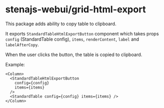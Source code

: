 # stenajs-webui/grid-html-export

This package adds ability to copy table to clipboard.

It exports `StandardTableHtmlExportButton` component
which takes props `config` (StandardTable config), `items`, `renderContent`, `label` and `labelAfterCopy`.

When the user clicks the button, the table is copied to clipboard.

Example:

```
<Column>
  <StandardTableHtmlExportButton
    config={config}
    items={items}
  />
  <StandardTable config={config} items={items} />
</Column>
```
